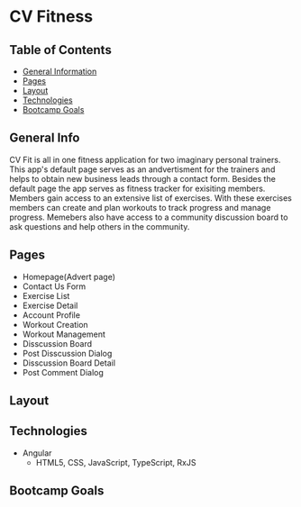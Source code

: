 #  CV Fitness

## Table of Contents
* [General Information](#general_info)
* [Pages](#pages)
* [Layout](#layout)
* [Technologies](#technologies)
* [Bootcamp Goals](#bootcamp_goals)

## General Info
CV Fit is all in one fitness application for two imaginary personal trainers.  This app's default page serves as an andvertisment for the trainers and helps to 
obtain new business leads through a contact form.  Besides the default page the app serves as fitness tracker for exisiting members.  Members gain access to 
an extensive list of exercises.  With these exercises members can create and plan workouts to track progress and manage progress.  Memebers also have access to a
community discussion board to ask questions and help others in the community.

## Pages

* Homepage(Advert page)
* Contact Us Form
* Exercise List
* Exercise Detail 
* Account Profile
* Workout Creation
* Workout Management
* Disscussion Board
* Post Disscussion Dialog
* Disscussion Board Detail
* Post Comment Dialog

## Layout

## Technologies
* Angular
    * HTML5, CSS, JavaScript, TypeScript, RxJS


## Bootcamp Goals

